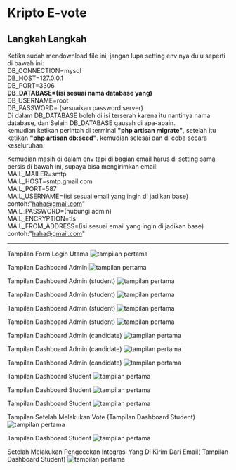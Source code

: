# Kripto E-vote
## Langkah Langkah

Ketika sudah mendownload file ini, jangan lupa setting env nya dulu seperti di bawah ini:<br>
DB_CONNECTION=mysql <br>
DB_HOST=127.0.0.1 <br>
DB_PORT=3306 <br>
<b>DB_DATABASE=(isi sesuai nama database yang)</b> <br>
DB_USERNAME=root <br>
DB_PASSWORD= (sesuaikan password server)<br>
Di dalam DB_DATABASE boleh di isi terserah karena itu nantinya nama database, dan Selain DB_DATABASE gausah di apa-apain. <br>
kemudian ketikan perintah di terminal <b>"php artisan migrate"</b>, setelah itu ketikan <b>"php artisan db:seed"</b>. kemudian selesai dan di coba secara keseluruhan.<br>

Kemudian masih di dalam env tapi di bagian email harus di setting sama persis di bawah ini, supaya bisa mengirimkan email:<br>
MAIL_MAILER=smtp <br>
MAIL_HOST=smtp.gmail.com <br>
MAIL_PORT=587 <br>
MAIL_USERNAME=(isi sesuai email yang ingin di jadikan base) contoh:"haha@gmail.com"<br>
MAIL_PASSWORD=(hubungi admin)<br>
MAIL_ENCRYPTION=tls <br>
MAIL_FROM_ADDRESS=(isi sesuai email yang ingin di jadikan base) contoh:"haha@gmail.com"<br>
<hr>

Tampilan Form Login Utama
![tampilan pertama](laporan/0_form_login.png)

Tampilan Dashboard Admin
![tampilan pertama](laporan/1_dashboard_admin.png)

Tampilan Dashboard Admin (student)
![tampilan pertama](laporan/2_data_student_admin.png)

Tampilan Dashboard Admin (student)
![tampilan pertama](laporan/3_create_student.png)

Tampilan Dashboard Admin (student)
![tampilan pertama](laporan/4_show_student.png)

Tampilan Dashboard Admin (student)
![tampilan pertama](laporan/5_edit_student.png)

Tampilan Dashboard Admin (candidate)
![tampilan pertama](laporan/6_data_candidate_admin.png)

Tampilan Dashboard Admin (candidate)
![tampilan pertama](laporan/8_show_candidate.png)

Tampilan Dashboard Admin (candidate)
![tampilan pertama](laporan/9_edit_candidate.png)

Tampilan Dashboard Student
![tampilan pertama](laporan/10_dashboard_student.png)

Tampilan Dashboard Student
![tampilan pertama](laporan/11_dashboard_student.png)

Tampilan Dashboard Student
![tampilan pertama](laporan/12_detail_candidate_student.png)

Tampilan Setelah Melakukan Vote (Tampilan Dashboard Student)
![tampilan pertama](laporan/13_page_after_vote.png)

Tampilan Dashboard Student
![tampilan pertama](laporan/14_cek_integrasi.png)

Setelah Melakukan Pengecekan Integrasi Yang Di Kirim Dari Email( Tampilan Dashboard Student)
![tampilan pertama](laporan/15_sertifikat.png)

